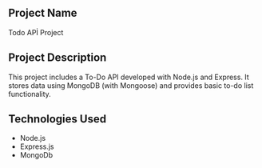 ## Project Name
Todo APİ Project

## Project Description
This project includes a To-Do API developed with Node.js and Express. It stores data using MongoDB (with Mongoose) and provides basic to-do list functionality.

## Technologies Used
* Node.js
* Express.js 
* MongoDb 




